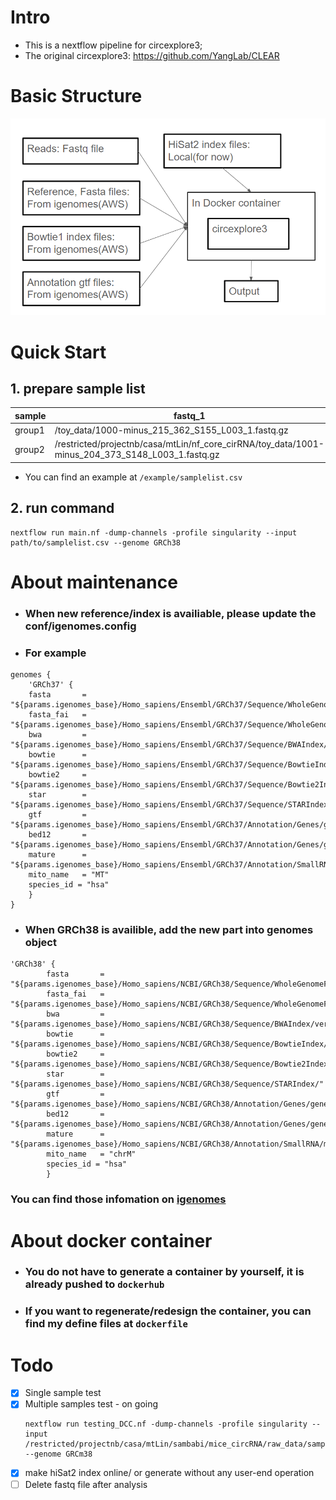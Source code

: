 # Intro
* This is a nextflow pipeline for circexplore3; 
* The original circexplore3: https://github.com/YangLab/CLEAR

# Basic Structure
![image](./pic/Structure.png)

# Quick Start
## 1. **prepare sample list**

| sample | fastq_1 | fastq_2 |
|--------|---------|---------|
| group1 | /toy_data/1000-minus_215_362_S155_L003_1.fastq.gz | /toy_data/1000-minus_215_362_S155_L003_2.fastq.gz |
| group2 | /restricted/projectnb/casa/mtLin/nf_core_cirRNA/toy_data/1001-minus_204_373_S148_L003_1.fastq.gz | /restricted/projectnb/casa/mtLin/nf_core_cirRNA/toy_data/1001-minus_204_373_S148_L003_2.fastq.gz |

- You can find an example at ```/example/samplelist.csv```

## 2. run command
```
nextflow run main.nf -dump-channels -profile singularity --input path/to/samplelist.csv --genome GRCh38
```

# About maintenance
- ### When new reference/index is availiable, please update the conf/igenomes.config
- ### For example
```
genomes {
    'GRCh37' {
    fasta       = "${params.igenomes_base}/Homo_sapiens/Ensembl/GRCh37/Sequence/WholeGenomeFasta/genome.fa"
    fasta_fai   = "${params.igenomes_base}/Homo_sapiens/Ensembl/GRCh37/Sequence/WholeGenomeFasta/genome.fa.fai"
    bwa         = "${params.igenomes_base}/Homo_sapiens/Ensembl/GRCh37/Sequence/BWAIndex/version0.6.0/"
    bowtie      = "${params.igenomes_base}/Homo_sapiens/Ensembl/GRCh37/Sequence/BowtieIndex/"
    bowtie2     = "${params.igenomes_base}/Homo_sapiens/Ensembl/GRCh37/Sequence/Bowtie2Index/"
    star        = "${params.igenomes_base}/Homo_sapiens/Ensembl/GRCh37/Sequence/STARIndex/"
    gtf         = "${params.igenomes_base}/Homo_sapiens/Ensembl/GRCh37/Annotation/Genes/genes.gtf"
    bed12       = "${params.igenomes_base}/Homo_sapiens/Ensembl/GRCh37/Annotation/Genes/genes.bed"
    mature      = "${params.igenomes_base}/Homo_sapiens/Ensembl/GRCh37/Annotation/SmallRNA/mature.fa"
    mito_name   = "MT"
    species_id = "hsa"
    }
}
```
* ### When GRCh38 is availible, add the new part into genomes object
```
'GRCh38' {
        fasta       = "${params.igenomes_base}/Homo_sapiens/NCBI/GRCh38/Sequence/WholeGenomeFasta/genome.fa"
        fasta_fai   = "${params.igenomes_base}/Homo_sapiens/NCBI/GRCh38/Sequence/WholeGenomeFasta/genome.fa.fai"
        bwa         = "${params.igenomes_base}/Homo_sapiens/NCBI/GRCh38/Sequence/BWAIndex/version0.6.0/"
        bowtie      = "${params.igenomes_base}/Homo_sapiens/NCBI/GRCh38/Sequence/BowtieIndex/"
        bowtie2     = "${params.igenomes_base}/Homo_sapiens/NCBI/GRCh38/Sequence/Bowtie2Index/"
        star        = "${params.igenomes_base}/Homo_sapiens/NCBI/GRCh38/Sequence/STARIndex/"
        gtf         = "${params.igenomes_base}/Homo_sapiens/NCBI/GRCh38/Annotation/Genes/genes.gtf"
        bed12       = "${params.igenomes_base}/Homo_sapiens/NCBI/GRCh38/Annotation/Genes/genes.bed"
        mature      = "${params.igenomes_base}/Homo_sapiens/NCBI/GRCh38/Annotation/SmallRNA/mature.fa"
        mito_name   = "chrM"
        species_id = "hsa"
        }
```
### You can find those infomation on [igenomes](https://github.com/ewels/AWS-iGenomes)

# About docker container
* ### You do not have to generate a container by yourself, it is already pushed to ```dockerhub```
* ### If you want to regenerate/redesign the container, you can find my define files at ```dockerfile```

# Todo
- [x] Single sample test
- [x] Multiple samples test - on going
    ```
    nextflow run testing_DCC.nf -dump-channels -profile singularity --input /restricted/projectnb/casa/mtLin/sambabi/mice_circRNA/raw_data/sample_list.csv --genome GRCm38
    ```
- [x] make hiSat2 index online/ or generate without any user-end operation
- [ ] Delete fastq file after analysis